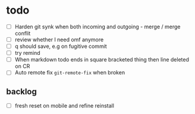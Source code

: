 # todo

- [ ] Harden git synk when both incoming and outgoing - merge / merge conflit
- [ ] review whether I need omf anymore
- [ ] q should save, e.g on fugitive commit
- [ ] try remind
- [ ] When markdown todo ends in square bracketed thing then line deleted on CR
- [ ] Auto remote fix `git-remote-fix` when broken

## backlog

- [ ] fresh reset on mobile and refine reinstall
